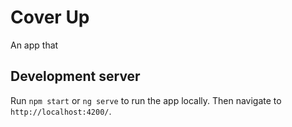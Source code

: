 # Cover Up

An app that

## Development server

Run `npm start` or `ng serve` to run the app locally. Then navigate to `http://localhost:4200/`.
